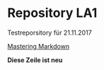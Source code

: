 # Repository LA1
Testreporsitory für 21.11.2017

[Mastering Markdown](https://guides.github.com/features/mastering-markdown/)

**Diese Zeile ist neu**
